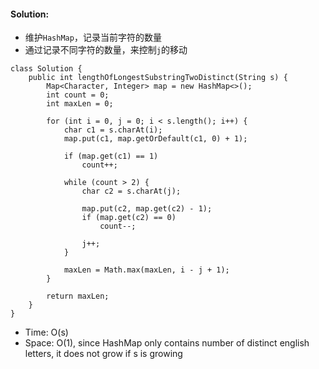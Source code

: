 #### Solution:
* 维护`HashMap`，记录当前字符的数量
* 通过记录不同字符的数量，来控制`j`的移动
```
class Solution {
    public int lengthOfLongestSubstringTwoDistinct(String s) {
        Map<Character, Integer> map = new HashMap<>();
        int count = 0;
        int maxLen = 0;
        
        for (int i = 0, j = 0; i < s.length(); i++) {
            char c1 = s.charAt(i);
            map.put(c1, map.getOrDefault(c1, 0) + 1);
            
            if (map.get(c1) == 1) 
                count++;
            
            while (count > 2) {
                char c2 = s.charAt(j);
                
                map.put(c2, map.get(c2) - 1);
                if (map.get(c2) == 0)
                    count--;
                
                j++;
            }
            
            maxLen = Math.max(maxLen, i - j + 1);
        }
        
        return maxLen;
    }
}
```
* Time: O(s)
* Space: O(1), since HashMap only contains number of distinct english letters, it does not grow if s is growing
